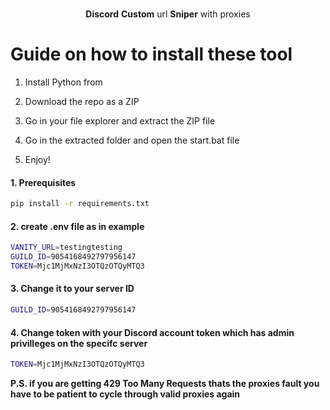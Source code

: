 <p align="center">
   

  <p align="center">
    <br /> 
    <b>Discord</b> <b>Custom</b> url <b>Sniper</b> with proxies
     
  </p>
 
# Guide on how to install these tool 
 
1. Install Python from 
 
2. Download the repo as a ZIP
   
3. Go in your file explorer and extract the ZIP file
 
4. Go in the extracted folder and open the start.bat file

5. Enjoy! 

#### 1. Prerequisites
 
  ```sh
  pip install -r requirements.txt
  ```
 
#### 2. create .env file as in example
 
```sh
VANITY_URL=testingtesting
GUILD_ID=9054168492797956147
TOKEN=Mjc1MjMxNzI3OTQzOTQyMTQ3  
``` 
  
#### 3. Change it to your server ID 
```sh
GUILD_ID=9054168492797956147 
```  

#### 4. Change token with your Discord account token which has admin privilleges on the specifc server

```sh  
TOKEN=Mjc1MjMxNzI3OTQzOTQyMTQ3
```  
</p> 

<b>P.S. if you are getting 429 Too Many Requests thats the proxies fault you have to be patient to cycle through valid proxies again</b>
